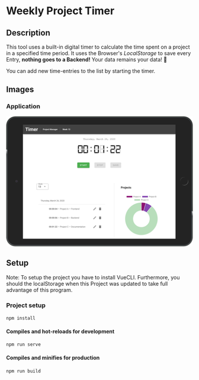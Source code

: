 # Weekly Project Timer

## Description
This tool uses a built-in digital timer to calculate the time spent on a project in a specified time period. 
It uses the Browser's _LocalStorage_ to save every Entry, __nothing goes to a Backend!__
Your data remains your data! :metal:

You can add new time-entries to the list by starting the timer.

## Images
<!-- ### Timer
![timer](./src/assets/images/Timer.png "Timer")

### List
![list](./src/assets/images/ProjectList.png "List")

### Chart
![charts](./src/assets/images/Charts.png "Charts") -->

### Application
![application](./src/assets/images/Application.png "Application")

## Setup
Note: To setup the project you have to install VueCLI.
Furthermore, you should the localStorage when this Project was updated to take full advantage of this program.

### Project setup
```
npm install
```

#### Compiles and hot-reloads for development
```
npm run serve
```

#### Compiles and minifies for production
```
npm run build
```
